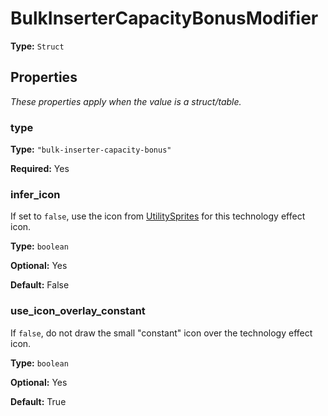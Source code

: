 # BulkInserterCapacityBonusModifier

**Type:** `Struct`

## Properties

*These properties apply when the value is a struct/table.*

### type

**Type:** `"bulk-inserter-capacity-bonus"`

**Required:** Yes

### infer_icon

If set to `false`, use the icon from [UtilitySprites](prototype:UtilitySprites) for this technology effect icon.

**Type:** `boolean`

**Optional:** Yes

**Default:** False

### use_icon_overlay_constant

If `false`, do not draw the small "constant" icon over the technology effect icon.

**Type:** `boolean`

**Optional:** Yes

**Default:** True

